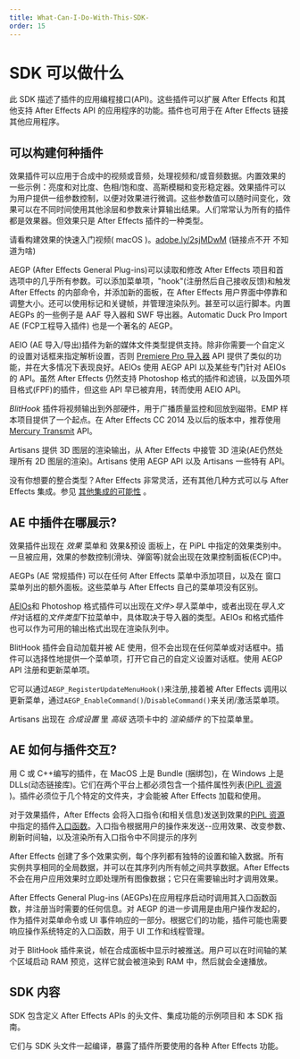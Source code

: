 ```yaml
---
title: What-Can-I-Do-With-This-SDK-
order: 15
---
```


# SDK 可以做什么

此 SDK 描述了插件的应用编程接口(API)。这些插件可以扩展 After Effects 和其他支持 After Effects API 的应用程序的功能。插件也可用于在 After Effects 链接其他应用程序。

## 可以构建何种插件

效果插件可以应用于合成中的视频或音频，处理视频和/或音频数据。内置效果的一些示例：亮度和对比度、色相/饱和度、高斯模糊和变形稳定器。效果插件可以为用户提供一组参数控制，以便对效果进行微调。这些参数值可以随时间变化，效果可以在不同时间使用其他涂层和参数来计算输出结果。人们常常认为所有的插件都是效果器。但效果只是 After Effects 插件的一种类型。

请看构建效果的快速入门视频( macOS )。[adobe.ly/2sjMDwM](https://adobe.ly/2sjMDwM) (链接点不开 不知道为啥)

AEGP (After Effects General Plug-ins)可以读取和修改 After Effects 项目和首选项中的几乎所有参数。可以添加菜单项，"hook"(注册然后自己接收反馈)和触发 After Effects 的内部命令，并添加新的面板，在 After Effects 用户界面中停靠和调整大小。还可以使用标记和关键帧，并管理渲染队列。甚至可以运行脚本。内置 AEGPs 的一些例子是 AAF 导入器和 SWF 导出器。Automatic Duck Pro Import AE (FCP工程导入插件) 也是一个著名的 AEGP。

AEIO (AE 导入/导出)插件为新的媒体文件类型提供支持。除非你需要一个自定义的设置对话框来指定解析设置，否则 [Premiere Pro 导入器](other-integration-possibilities.html) API 提供了类似的功能，并在大多情况下表现良好。AEIOs 使用 AEGP API 以及某些专门针对 AEIOs 的 API。虽然 After Effects 仍然支持 Photoshop 格式的插件和滤镜，以及国外项目格式(FPF)的插件，但这些 API 早已被弃用，转而使用 AEIO API。

*BlitHook* 插件将视频输出到外部硬件，用于广播质量监控和回放到磁带。EMP 样本项目提供了一个起点。在 After Effects CC 2014 及以后的版本中，推荐使用 [Mercury Transmit](other-integration-possibilities.html) API。

Artisans 提供 3D 图层的渲染输出，从 After Effects 中接管 3D 渲染(AE仍然处理所有 2D 图层的渲染)。Artisans 使用 AEGP API 以及 Artisans 一些特有 API。

没有你想要的整合类型？After Effects 非常灵活，还有其他几种方式可以与 After Effects 集成。参见 [其他集成的可能性](other-integration-possibilities.html) 。

## AE 中插件在哪展示?

效果插件出现在 *效果* 菜单和 效果&预设 面板上，在 PiPL 中指定的效果类别中。一旦被应用，效果的参数控制(滑块、弹窗等)就会出现在效果控制面板(ECP)中。

AEGPs (AE 常规插件) 可以在任何 After Effects 菜单中添加项目，以及在 窗口 菜单列出的额外面板。这些菜单与 After Effects 自己的菜单项没有区别。

[AEIOs](./aeios/aeios.html)和 Photoshop 格式插件可以出现在*文件>导入*菜单中，或者出现在*导入文件*对话框的*文件类型*下拉菜单中，具体取决于导入器的类型。AEIOs 和格式插件也可以作为可用的输出格式出现在渲染队列中。

BlitHook 插件会自动加载并被 AE 使用，但不会出现在任何菜单或对话框中。插件可以选择性地提供一个菜单项，打开它自己的自定义设置对话框。使用 AEGP API 注册和更新菜单项。

它可以通过`AEGP_RegisterUpdateMenuHook()`来注册,接着被 After Effects 调用以更新菜单，通过`AEGP_EnableCommand()`/`DisableCommand()`来关闭/激活菜单项。

Artisans 出现在 *合成设置* 里 *高级* 选项卡中的 *渲染插件* 的下拉菜单里。

## AE 如何与插件交互?

用 C 或 C++编写的插件，在 MacOS 上是 Bundle (捆绑包)，在 Windows 上是 DLLs(动态链接库)。它们在两个平台上都必须包含一个插件属性列表([PiPL 资源](pipl-resources.html) )。插件必须位于几个特定的文件夹，才会能被 After Effects 加载和使用。

对于效果插件，After Effects 会将入口指令(和相关信息)发送到效果的[PiPL 资源](pipl-resources.html)中指定的插件[入口函数](../effect-basics/entry-point.html)。入口指令根据用户的操作来发送--应用效果、改变参数、刷新时间轴，以及渲染所有入口指令中不同提示的序列

After Effects 创建了多个效果实例，每个序列都有独特的设置和输入数据。所有实例共享相同的全局数据，并可以在其序列内所有帧之间共享数据。After Effects 不会在用户应用效果时立即处理所有图像数据；它只在需要输出时才调用效果。

After Effects General Plug-ins (AEGPs)在应用程序启动时调用其入口函数函数，并注册当时需要的任何信息。对 AEGP 的进一步调用是由用户操作发起的，作为插件对菜单命令或 UI 事件响应的一部分。根据它们的功能，插件可能也需要响应操作系统特定的入口函数，用于 UI 工作和线程管理。

对于 BlitHook 插件来说，帧在合成面板中显示时被推送。用户可以在时间轴的某个区域启动 RAM 预览，这样它就会被渲染到 RAM 中，然后就会全速播放。

## SDK 内容

SDK 包含定义 After Effects APIs 的头文件、集成功能的示例项目和 本 SDK 指南。

它们与 SDK 头文件一起编译，暴露了插件所要使用的各种 After Effects 功能。
